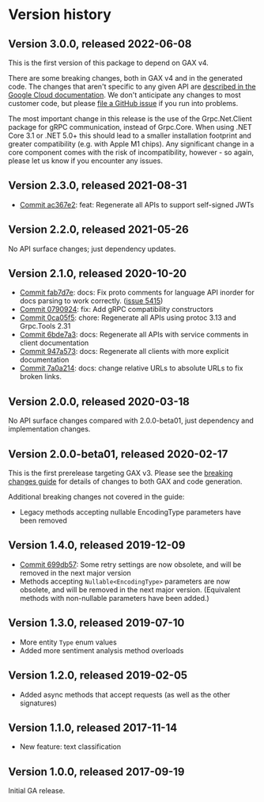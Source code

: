 # Version history

## Version 3.0.0, released 2022-06-08

This is the first version of this package to depend on GAX v4.

There are some breaking changes, both in GAX v4 and in the generated
code. The changes that aren't specific to any given API are [described in the Google Cloud
documentation](https://cloud.google.com/dotnet/docs/reference/help/breaking-gax4).
We don't anticipate any changes to most customer code, but please [file a
GitHub issue](https://github.com/googleapis/google-cloud-dotnet/issues/new/choose)
if you run into problems.

The most important change in this release is the use of the Grpc.Net.Client package
for gRPC communication, instead of Grpc.Core. When using .NET Core 3.1 or .NET 5.0+
this should lead to a smaller installation footprint and greater compatibility (e.g.
with Apple M1 chips). Any significant change in a core component comes with the risk
of incompatibility, however - so again, please let us know if you encounter any
issues.
## Version 2.3.0, released 2021-08-31

- [Commit ac367e2](https://github.com/googleapis/google-cloud-dotnet/commit/ac367e2): feat: Regenerate all APIs to support self-signed JWTs

## Version 2.2.0, released 2021-05-26

No API surface changes; just dependency updates.

## Version 2.1.0, released 2020-10-20

- [Commit fab7d7e](https://github.com/googleapis/google-cloud-dotnet/commit/fab7d7e): docs: Fix proto comments for language API inorder for docs parsing to work correctly. ([issue 5415](https://github.com/googleapis/google-cloud-dotnet/issues/5415))
- [Commit 0790924](https://github.com/googleapis/google-cloud-dotnet/commit/0790924): fix: Add gRPC compatibility constructors
- [Commit 0ca05f5](https://github.com/googleapis/google-cloud-dotnet/commit/0ca05f5): chore: Regenerate all APIs using protoc 3.13 and Grpc.Tools 2.31
- [Commit 6bde7a3](https://github.com/googleapis/google-cloud-dotnet/commit/6bde7a3): docs: Regenerate all APIs with service comments in client documentation
- [Commit 947a573](https://github.com/googleapis/google-cloud-dotnet/commit/947a573): docs: Regenerate all clients with more explicit documentation
- [Commit 7a0a214](https://github.com/googleapis/google-cloud-dotnet/commit/7a0a214): docs: change relative URLs to absolute URLs to fix broken links.

## Version 2.0.0, released 2020-03-18

No API surface changes compared with 2.0.0-beta01, just dependency
and implementation changes.

## Version 2.0.0-beta01, released 2020-02-17

This is the first prerelease targeting GAX v3. Please see the [breaking changes
guide](https://cloud.google.com/dotnet/docs/reference/help/breaking-gax2)
for details of changes to both GAX and code generation.

Additional breaking changes not covered in the guide:

- Legacy methods accepting nullable EncodingType parameters have been removed

## Version 1.4.0, released 2019-12-09

- [Commit 699db57](https://github.com/googleapis/google-cloud-dotnet/commit/699db57): Some retry settings are now obsolete, and will be removed in the next major version
- Methods accepting `Nullable<EncodingType>` parameters are now obsolete, and will be removed in the next major version.
  (Equivalent methods with non-nullable parameters have been added.)

## Version 1.3.0, released 2019-07-10

- More entity `Type` enum values
- Added more sentiment analysis method overloads

## Version 1.2.0, released 2019-02-05

- Added async methods that accept requests (as well as the other signatures)

## Version 1.1.0, released 2017-11-14

- New feature: text classification

## Version 1.0.0, released 2017-09-19

Initial GA release.
